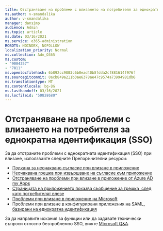 ```yaml
---
title: Отстраняване на проблеми с влизането на потребителя за еднократна идентификация (SSO)
ms.author: v-smandalika
author: v-smandalika
manager: dansimp
audience: Admin
ms.topic: article
ms.date: 03/16/2021
ms.service: o365-administration
ROBOTS: NOINDEX, NOFOLLOW
localization_priority: Normal
ms.collection: Adm_O365
ms.custom:
- "9004357"
- "7811"
ms.openlocfilehash: 6b892cc9803c6b0ead40b8fdda2cf881614f976f
ms.sourcegitcommit: 0acb849a211b3ae6378ae47c9574a73994981db6
ms.translationtype: MT
ms.contentlocale: bg-BG
ms.lasthandoff: 03/16/2021
ms.locfileid: "50828680"
---
```

# <a name="troubleshoot-seamless-single-sign-on-sso-user-sign-in-issues"></a>Отстраняване на проблеми с влизането на потребителя за еднократна идентификация (SSO)

За да отстраните проблеми с еднократната идентификация (SSO) при влизане, използвайте следните Препоръчителни ресурси:

- [Подкана за неочаквано съгласие при влизане в приложение](https://docs.microsoft.com/azure/active-directory/manage-apps/application-sign-in-unexpected-user-consent-prompt) 
- [Неочаквана грешка при извършване на съгласие към приложение](https://docs.microsoft.com/azure/active-directory/manage-apps/application-sign-in-unexpected-user-consent-error) 
- [Отстраняване на проблеми при влизане в приложение от Azure AD my Apps](https://docs.microsoft.com/azure/active-directory/manage-apps/application-sign-in-other-problem-access-panel) 
- [Страницата на приложението показва съобщение за грешка, след като потребителят влезе](https://docs.microsoft.com/azure/active-directory/manage-apps/application-sign-in-problem-application-error)
- [Проблеми при влизане в приложение на Microsoft](https://docs.microsoft.com/azure/active-directory/manage-apps/application-sign-in-problem-first-party-microsoft) 
- [Проблеми при влизане в конфигурирани приложения на SAML, базирани на еднократна идентификация](https://docs.microsoft.com/azure/active-directory/manage-apps/application-sign-in-problem-federated-sso-gallery)

За да направите искания за функции или да задавате технически въпроси относно безпроблемно SSO, вижте [Microsoft Q&A](https://docs.microsoft.com/answers/topics/azure-ad-single-sign-on.html).

